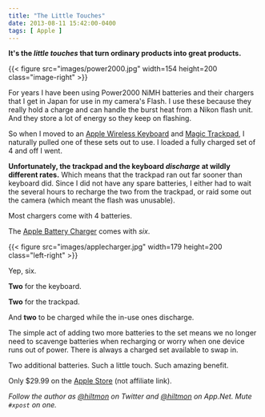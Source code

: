 ```yaml
---
title: "The Little Touches"
date: 2013-08-11 15:42:00-0400
tags: [ Apple ]
---
```


**It's the *little touches* that turn ordinary products into great products.**

{{< figure src="images/power2000.jpg" width=154 height=200 class="image-right" >}}

For years I have been using Power2000 NiMH batteries and their chargers that I get in Japan for use in my camera's Flash. I use these because they really hold a charge and can handle the burst heat from a Nikon flash unit. And they store a lot of energy so they keep on flashing.

So when I moved to an [Apple Wireless Keyboard](http://www.apple.com/keyboard/) and [Magic Trackpad](http://www.apple.com/magictrackpad/), I naturally pulled one of these sets out to use. I loaded a fully charged set of 4 and off I went.

**Unfortunately, the trackpad and the keyboard *discharge* at wildly different rates.** Which means that the trackpad ran out far sooner than keyboard did. Since I did not have any spare batteries, I either had to wait the several hours to recharge the two from the trackpad, or raid some out the camera (which meant the flash was unusable).

Most chargers come with 4 batteries.

The [Apple Battery Charger](http://www.apple.com/battery-charger/) comes with *six*.

{{< figure src="images/applecharger.jpg" width=179 height=200 class="left-right" >}}

Yep, six.

**Two** for the keyboard.

**Two** for the trackpad.

And **two** to be charged while the in-use ones discharge.

The simple act of adding two more batteries to the set means we no longer need to scavenge batteries when recharging or worry when one device runs out of power. There is always a charged set available to swap in.

Two additional batteries. Such a little touch. Such amazing benefit.

Only $29.99 on the [Apple Store](http://store.apple.com/us/product/MC500LL/A/apple-battery-charger) <span class="light">(not affiliate link)</span>.

*Follow the author as [@hiltmon](https://twitter.com/hiltmon) on Twitter and [@hiltmon](http://alpha.app.net/hiltmon) on App.Net. Mute `#xpost` on one.*

